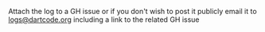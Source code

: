 Attach the log to a GH issue or if you don't wish to post it publicly email it to <a href="mailto:logs@dartcode.org">logs@dartcode.org</a> including a link to the related GH issue
